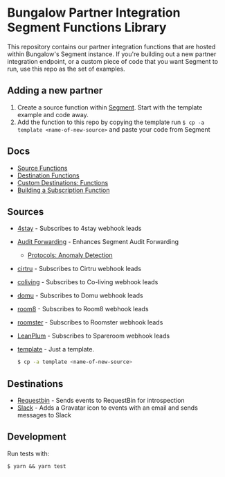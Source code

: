 # Bungalow Partner Integration Segment Functions Library

This repository contains our partner integration functions that are hosted within Bungalow's Segment instance. If you're building out a new partner integration endpoint, or a custom piece of code that you want Segment to run, use this repo as the set of examples.

## Adding a new partner
1. Create a source function within [Segment](https://app.segment.com/bungalow/functions/catalog). Start with the template example and code away.
2. Add the function to this repo by copying the template run `$ cp -a template <name-of-new-source>` and paste your code from Segment




## Docs 
- [Source Functions](https://segment.com/docs/connections/sources/source-functions/#source%20functions)
- [Destination Functions](https://segment.com/docs/connections/destinations/destination-functions/#destination%20functions)
- [Custom Destinations: Functions](https://segment.com/docs/connections/destinations/custom-destinations/#custom%20destinations:%20functions)
- [Building a Subscription Function](https://segment.com/docs/partners/build-functions/) 

## Sources

- [4stay](./functions-library/sources/4stay) - Subscribes to 4stay webhook leads
- [Audit Forwarding](./functions-library/sources/audit-forwarding) - Enhances Segment Audit Forwarding
    - [Protocols: Anomaly Detection](https://segment.com/docs/protocols/anomaly_detection/)
- [cirtru](./functions-library/sources/cirtru) - Subscribes to Cirtru webhook leads
- [coliving](./functions-library/sources/coliving) - Subscribes to Co-living webhook leads
- [domu](./functions-library/sources/domu) - Subscribes to Domu webhook leads
- [room8](./functions-library/sources/room8) - Subscribes to Room8 webhook leads
- [roomster](./functions-library/sources/roomster) - Subscribes to Roomster webhook leads
- [LeanPlum](./functions-library/sources/spareroom) - Subscribes to Spareroom webhook leads
- [template](./functions-library/sources/template) - Just a template. 

    ```bash
    $ cp -a template <name-of-new-source>
    ```


## Destinations

- [Requestbin](./destinations/requestbin) - Sends events to RequestBin for introspection
- [Slack](./destinations/slack) - Adds a Gravatar icon to events with an email and sends messages to Slack

## Development

Run tests with:

```
$ yarn && yarn test
```
